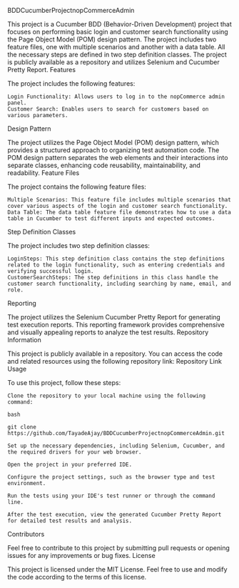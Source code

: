 BDDCucumberProjectnopCommerceAdmin

This project is a Cucumber BDD (Behavior-Driven Development) project that focuses on performing basic login and customer search functionality using the Page Object Model (POM) design pattern. The project includes two feature files, one with multiple scenarios and another with a data table. All the necessary steps are defined in two step definition classes. The project is publicly available as a repository and utilizes Selenium and Cucumber Pretty Report.
Features

The project includes the following features:

    Login Functionality: Allows users to log in to the nopCommerce admin panel.
    Customer Search: Enables users to search for customers based on various parameters.

Design Pattern

The project utilizes the Page Object Model (POM) design pattern, which provides a structured approach to organizing test automation code. The POM design pattern separates the web elements and their interactions into separate classes, enhancing code reusability, maintainability, and readability.
Feature Files

The project contains the following feature files:

    Multiple Scenarios: This feature file includes multiple scenarios that cover various aspects of the login and customer search functionality.
    Data Table: The data table feature file demonstrates how to use a data table in Cucumber to test different inputs and expected outcomes.

Step Definition Classes

The project includes two step definition classes:

    LoginSteps: This step definition class contains the step definitions related to the login functionality, such as entering credentials and verifying successful login.
    CustomerSearchSteps: The step definitions in this class handle the customer search functionality, including searching by name, email, and role.

Reporting

The project utilizes the Selenium Cucumber Pretty Report for generating test execution reports. This reporting framework provides comprehensive and visually appealing reports to analyze the test results.
Repository Information

This project is publicly available in a repository. You can access the code and related resources using the following repository link: Repository Link
Usage

To use this project, follow these steps:

    Clone the repository to your local machine using the following command:

    bash

    git clone https://github.com/TayadeAjay/BDDCucumberProjectnopCommerceAdmin.git

    Set up the necessary dependencies, including Selenium, Cucumber, and the required drivers for your web browser.

    Open the project in your preferred IDE.

    Configure the project settings, such as the browser type and test environment.

    Run the tests using your IDE's test runner or through the command line.

    After the test execution, view the generated Cucumber Pretty Report for detailed test results and analysis.

Contributors

Feel free to contribute to this project by submitting pull requests or opening issues for any improvements or bug fixes.
License

This project is licensed under the MIT License. Feel free to use and modify the code according to the terms of this license.
